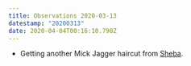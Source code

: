 ```yaml
---
title: Observations 2020-03-13
datestamp: "20200313"
date: 2020-04-04T00:16:10.790Z
---
```

- Getting another Mick Jagger haircut from [Sheba](https://www.sparrowhair.com/).

